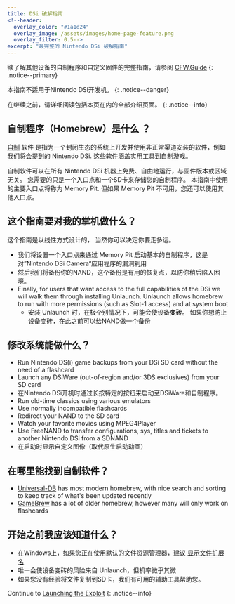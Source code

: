 ```yaml
---
title: DSi 破解指南
<!--header:
  overlay_color: "#1a1d24"
  overlay_image: /assets/images/home-page-feature.png
  overlay_filter: 0.5-->
excerpt: "最完整的 Nintendo DSi 破解指南"
---
```


欲了解其他设备的自制程序和自定义固件的完整指南，请参阅 [CFW.Guide](https://cfw.guide/)
{: .notice--primary}

本指南不适用于Nintendo DSi开发机。
{: .notice--danger}

在继续之前，请详细阅读包括本页在内的全部介绍页面。
{: .notice--info}

## 自制程序（Homebrew）是什么 ？

[自制](https://en.wikipedia.org/wiki/Homebrew_(video_games)) 软件 是指为一个封闭生态的系统上开发并使用非正常渠道安装的软件，例如我们将会提到的 Nintendo DSi. 这些软件涵盖实用工具到自制游戏。

自制软件可以在所有 Nintendo DSi 机器上免费、自由地运行，与固件版本或区域无关。 您需要的只是一个入口点和一个SD卡来存储您的自制程序。 本指南中使用的主要入口点将称为 Memory Pit. 但如果 Memory Pit 不可用，您还可以使用其他入口点。

## 这个指南要对我的掌机做什么？

这个指南是以线性方式设计的， 当然你可以决定你要走多远。

- 我们将设置一个入口点来通过 Memory Pit 启动基本的自制程序，这是对”Nintendo DSi Camera“应用程序的漏洞利用
- 然后我们将备份你的NAND，这个备份是有用的恢复点，以防你稍后陷入困境。
- Finally, for users that want access to the full capabilities of the DSi we will walk them through installing Unlaunch. Unlaunch allows homebrew to run with more permissions (such as Slot-1 access) and at system boot
   - 安装 Unlaunch 时，在极个别情况下，可能会使设备**变砖**。 如果你想防止设备变砖，在此之前可以给NAND做一个备份

## 修改系统能做什么？

- Run Nintendo DS(i) game backups from your DSi SD card without the need of a flashcard
- Launch any DSiWare (out-of-region and/or 3DS exclusives) from your SD card
- 在Nintendo DSi开机时通过长按特定的按钮来启动至DSiWare和自制程序。
- Run old-time classics using various emulators
- Use normally incompatible flashcards
- Redirect your NAND to the SD card
- Watch your favorite movies using MPEG4Player
- Use FreeNAND to transfer configurations, sys, titles and tickets to another Nintendo DSi from a SDNAND
- 在启动时显示自定义图像（取代原生启动动画）

## 在哪里能找到自制软件？

- [Universal-DB](https://db.universal-team.net/ds) has most modern homebrew, with nice search and sorting to keep track of what's been updated recently
- [GameBrew](https://www.gamebrew.org/wiki/List_of_all_DS_homebrew) has a lot of older homebrew, however many will only work on flashcards

## 开始之前我应该知道什么？

- 在Windows上，如果您正在使用默认的文件资源管理器，建议 [显示文件扩展名](file-extensions-%28windows%29)
- 唯一会使设备变砖的风险来自 Unlaunch，但机率微乎其微
- 如果您没有经验将文件复制到SD卡，我们有可用的辅助工具帮助您。

Continue to [Launching the Exploit](launching-the-exploit)
{: .notice--info}
